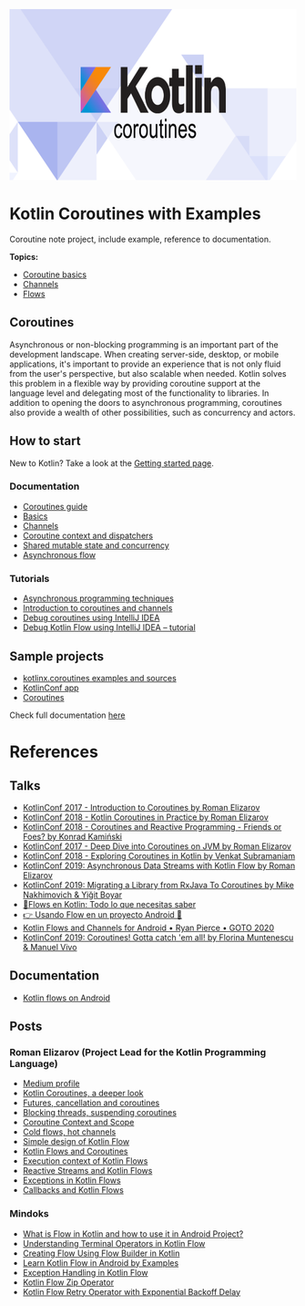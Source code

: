 <p align="center">
 <img height="300" src="https://github.com/santimattius/kotlin-coroutines/blob/master/src/main/resources/kotlin-coroutines.png"  />
</p>

# Kotlin Coroutines with Examples

Coroutine note project, include example, reference to documentation.

**Topics:**

- [Coroutine basics](https://github.com/santimattius/kotlin-coroutines/tree/master/src/main/kotlin/basics)
- [Channels](https://github.com/santimattius/kotlin-coroutines/tree/master/src/main/kotlin/channels)
- [Flows](https://github.com/santimattius/kotlin-coroutines/tree/master/src/main/kotlin/flows)

## Coroutines

Asynchronous or non-blocking programming is an important part of the development landscape. When creating server-side,
desktop, or mobile applications, it's important to provide an experience that is not only fluid from the user's
perspective, but also scalable when needed. Kotlin solves this problem in a flexible way by providing coroutine support
at the language level and delegating most of the functionality to libraries. In addition to opening the doors to
asynchronous programming, coroutines also provide a wealth of other possibilities, such as concurrency and actors.

## How to start

New to Kotlin? Take a look at
the [Getting started page](https://kotlinlang.org/docs/coroutines-overview.html#how-to-start).

### Documentation

- [Coroutines guide](https://kotlinlang.org/docs/coroutines-guide.html)
- [Basics](https://kotlinlang.org/docs/coroutines-basics.html)
- [Channels](https://kotlinlang.org/docs/channels.html)
- [Coroutine context and dispatchers](https://kotlinlang.org/docs/coroutine-context-and-dispatchers.html)
- [Shared mutable state and concurrency](https://kotlinlang.org/docs/shared-mutable-state-and-concurrency.html)
- [Asynchronous flow](https://kotlinlang.org/docs/flow.html)

### Tutorials

- [Asynchronous programming techniques](https://kotlinlang.org/docs/async-programming.html)
- [Introduction to coroutines and channels](https://play.kotlinlang.org/hands-on/Introduction%20to%20Coroutines%20and%20Channels/01_Introduction)
- [Debug coroutines using IntelliJ IDEA](https://kotlinlang.org/docs/debug-coroutines-with-idea.html)
- [Debug Kotlin Flow using IntelliJ IDEA – tutorial](https://kotlinlang.org/docs/debug-flow-with-idea.html)

## Sample projects

- [kotlinx.coroutines examples and sources](https://github.com/Kotlin/coroutines-examples/tree/master/examples)
- [KotlinConf app](https://github.com/JetBrains/kotlinconf-app)
- [Coroutines](https://kotlinlang.org/docs/coroutines-overview.html#top)

Check full documentation [here](https://kotlinlang.org/docs/coroutines-overview.html#documentation)

# References

## Talks

- [KotlinConf 2017 - Introduction to Coroutines by Roman Elizarov](https://www.youtube.com/watch?v=_hfBv0a09Jc)
- [KotlinConf 2018 - Kotlin Coroutines in Practice by Roman Elizarov](https://www.youtube.com/watch?v=a3agLJQ6vt8)
- [KotlinConf 2018 - Coroutines and Reactive Programming - Friends or Foes? by Konrad Kamiński](https://www.youtube.com/watch?v=yoLh4sd1CWI)
- [KotlinConf 2017 - Deep Dive into Coroutines on JVM by Roman Elizarov](https://www.youtube.com/watch?v=YrrUCSi72E8)
- [KotlinConf 2018 - Exploring Coroutines in Kotlin by Venkat Subramaniam](https://www.youtube.com/watch?v=jT2gHPQ4Z1Q)
- [KotlinConf 2019: Asynchronous Data Streams with Kotlin Flow by Roman Elizarov](https://www.youtube.com/watch?v=tYcqn48SMT8)
- [KotlinConf 2019: Migrating a Library from RxJava To Coroutines by Mike Nakhimovich & Yiğit Boyar](https://www.youtube.com/watch?v=raWdIwsDe-g)
- [🔹Flows en Kotlin: Todo lo que necesitas saber](https://www.youtube.com/watch?v=IGcxs3A4IgY)
- [👉 Usando Flow en un proyecto Android 👾](https://www.youtube.com/watch?v=ALEq99u614I&list=RDCMUCV31octs5hft6bZmokUgQlA&index=21)
- [Kotlin Flows and Channels for Android • Ryan Pierce • GOTO 2020](https://www.youtube.com/watch?v=xch4aw7hNcY)
- [KotlinConf 2019: Coroutines! Gotta catch 'em all! by Florina Muntenescu & Manuel Vivo](https://www.youtube.com/watch?v=w0kfnydnFWI)

## Documentation

- [Kotlin flows on Android](https://developer.android.com/kotlin/flow)

## Posts

### Roman Elizarov (Project Lead for the Kotlin Programming Language)

- [Medium profile](https://elizarov.medium.com/)
- [Kotlin Coroutines, a deeper look](https://elizarov.medium.com/kotlin-coroutines-a-deeper-look-180536305c3f)
- [Futures, cancellation and coroutines](https://elizarov.medium.com/futures-cancellation-and-coroutines-b5ce9c3ede3a)
- [Blocking threads, suspending coroutines](https://elizarov.medium.com/blocking-threads-suspending-coroutines-d33e11bf4761)
- [Coroutine Context and Scope](https://elizarov.medium.com/coroutine-context-and-scope-c8b255d59055)
- [Cold flows, hot channels](https://elizarov.medium.com/cold-flows-hot-channels-d74769805f9)
- [Simple design of Kotlin Flow](https://elizarov.medium.com/simple-design-of-kotlin-flow-4725e7398c4c)
- [Kotlin Flows and Coroutines](https://elizarov.medium.com/kotlin-flows-and-coroutines-256260fb3bdb)
- [Execution context of Kotlin Flows](https://elizarov.medium.com/execution-context-of-kotlin-flows-b8c151c9309b)
- [Reactive Streams and Kotlin Flows](https://elizarov.medium.com/reactive-streams-and-kotlin-flows-bfd12772cda4)
- [Exceptions in Kotlin Flows](https://elizarov.medium.com/exceptions-in-kotlin-flows-b59643c940fb)
- [Callbacks and Kotlin Flows](https://elizarov.medium.com/callbacks-and-kotlin-flows-2b53aa2525cf)

### Mindoks

- [What is Flow in Kotlin and how to use it in Android Project?](https://blog.mindorks.com/what-is-flow-in-kotlin-and-how-to-use-it-in-android-project)
- [Understanding Terminal Operators in Kotlin Flow](https://blog.mindorks.com/terminal-operators-in-kotlin-flow)
- [Creating Flow Using Flow Builder in Kotlin](https://blog.mindorks.com/creating-flow-using-flow-builder-in-kotlin)
- [Learn Kotlin Flow in Android by Examples](https://github.com/MindorksOpenSource/Kotlin-Flow-Android-Examples)
- [Exception Handling in Kotlin Flow](https://blog.mindorks.com/exception-handling-in-kotlin-flow)
- [Kotlin Flow Zip Operator](https://blog.mindorks.com/kotlin-flow-zip-operator-parallel-multiple-network-calls)
- [Kotlin Flow Retry Operator with Exponential Backoff Delay](https://blog.mindorks.com/kotlin-flow-retry-operator-with-exponential-backoff-delay)

